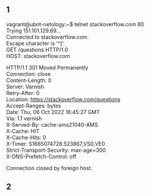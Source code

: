## 1
 vagrant@ubnt-netology:~$ telnet stackoverflow.com 80 \
 Trying 151.101.129.69... \
 Connected to stackoverflow.com. \
 Escape character is '^]'. \
 GET /questions HTTP/1.0 \
 HOST: stackoverflow.com 

 HTTP/1.1 301 Moved Permanently \
 Connection: close  
 Content-Length: 0 \
 Server: Varnish \
 Retry-After: 0 \
 Location: https://stackoverflow.com/questions \
 Accept-Ranges: bytes \
 Date: Thu, 06 Oct 2022 16:45:27 GMT \
 Via: 1.1 varnish \
 X-Served-By: cache-ams21040-AMS \
 X-Cache: HIT \
 X-Cache-Hits: 0 \
 X-Timer: S1665074728.523867,VS0,VE0 \
 Strict-Transport-Security: max-age=300 \
 X-DNS-Prefetch-Control: off 

 Connection closed by foreign host. 

## 2

